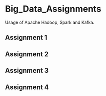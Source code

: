 # Big_Data_Assignments
Usage of Apache Hadoop, Spark and Kafka. 

## Assignment 1

## Assignment 2

## Assignment 3

## Assignment 4 


